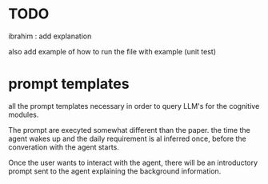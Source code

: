 # TODO

ibrahim : add explanation

also add example of how to run the file with example (unit test)


# prompt templates

all the prompt templates necessary in order to query LLM's for the cognitive modules.  

The prompt are execyted somewhat different than the paper.
the time the agent wakes up and the daily requirement is al inferred once, 
before the converation with the agent starts. 

Once the user wants to interact with the agent, 
there will be an introductory prompt sent to the agent explaining the background information.
